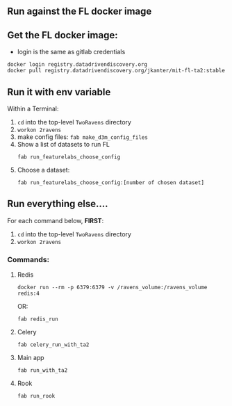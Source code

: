 
## Run against the FL docker image

## Get the FL docker image:

 - login is the same as gitlab credentials

```
docker login registry.datadrivendiscovery.org
docker pull registry.datadrivendiscovery.org/jkanter/mit-fl-ta2:stable
```

## Run it with env variable

Within a Terminal:
1. `cd` into the top-level `TwoRavens` directory
1. `workon 2ravens`
1. make config files: `fab make_d3m_config_files`
1. Show a list of datasets to run FL
    ```
    fab run_featurelabs_choose_config
    ```
1. Choose a dataset:
    ```
    fab run_featurelabs_choose_config:[number of chosen dataset]
    ```
    
## Run everything else....

For each command below, **FIRST**:
1. `cd` into the top-level `TwoRavens` directory
1. `workon 2ravens`

### Commands:

1. Redis
    ```
    docker run --rm -p 6379:6379 -v /ravens_volume:/ravens_volume redis:4
    ```
    OR: 
    ```
    fab redis_run
    ```
1. Celery
    ```
    fab celery_run_with_ta2
    ```
1. Main app
    ```
    fab run_with_ta2
    ```
1. Rook
    ```
    fab run_rook
    ```
